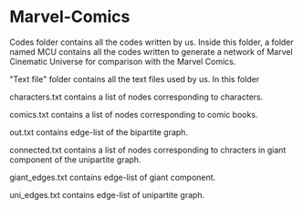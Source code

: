 # Marvel-Comics
Codes folder contains all the codes written by us. Inside this folder, a folder named MCU contains all the codes written to generate a network of Marvel Cinematic Universe for comparison with the Marvel Comics.



"Text file" folder contains all the text files used by us. In this folder


characters.txt contains a list of nodes corresponding to characters.


comics.txt contains a list of nodes corresponding to comic books.


out.txt contains edge-list of the bipartite graph.


connected.txt contains a list of nodes corresponding to chracters in giant component of the unipartite graph.


giant_edges.txt contains edge-list of giant component.


uni_edges.txt contains edge-list of unipartite graph.

